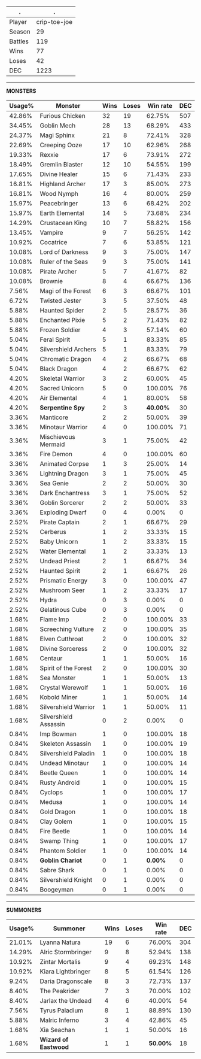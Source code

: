 .|.
|-|-
Player|crip-toe-joe
Season|29
Battles|119
Wins|77
Loses|42
DEC|1223

---
**MONSTERS**

Usage%|Monster|Wins|Loses|Win rate|DEC|
-|-|-|-|-|-|
42.86%|Furious Chicken|32|19|62.75%|507|
34.45%|Goblin Mech|28|13|68.29%|433|
24.37%|Magi Sphinx|21|8|72.41%|328|
22.69%|Creeping Ooze|17|10|62.96%|268|
19.33%|Rexxie|17|6|73.91%|272|
18.49%|Gremlin Blaster|12|10|54.55%|199|
17.65%|Divine Healer|15|6|71.43%|233|
16.81%|Highland Archer|17|3|85.00%|273|
16.81%|Wood Nymph|16|4|80.00%|259|
15.97%|Peacebringer|13|6|68.42%|202|
15.97%|Earth Elemental|14|5|73.68%|234|
14.29%|Crustacean King|10|7|58.82%|156|
13.45%|Vampire|9|7|56.25%|142|
10.92%|Cocatrice|7|6|53.85%|121|
10.08%|Lord of Darkness|9|3|75.00%|147|
10.08%|Ruler of the Seas|9|3|75.00%|141|
10.08%|Pirate Archer|5|7|41.67%|82|
10.08%|Brownie|8|4|66.67%|136|
7.56%|Magi of the Forest|6|3|66.67%|101|
6.72%|Twisted Jester|3|5|37.50%|48|
5.88%|Haunted Spider|2|5|28.57%|36|
5.88%|Enchanted Pixie|5|2|71.43%|82|
5.88%|Frozen Soldier|4|3|57.14%|60|
5.04%|Feral Spirit|5|1|83.33%|85|
5.04%|Silvershield Archers|5|1|83.33%|79|
5.04%|Chromatic Dragon|4|2|66.67%|68|
5.04%|Black Dragon|4|2|66.67%|62|
4.20%|Skeletal Warrior|3|2|60.00%|45|
4.20%|Sacred Unicorn|5|0|100.00%|76|
4.20%|Air Elemental|4|1|80.00%|58|
4.20%|**Serpentine Spy**|2|3|**40.00%**|30|
3.36%|Manticore|2|2|50.00%|39|
3.36%|Minotaur Warrior|4|0|100.00%|71|
3.36%|Mischievous Mermaid|3|1|75.00%|42|
3.36%|Fire Demon|4|0|100.00%|60|
3.36%|Animated Corpse|1|3|25.00%|14|
3.36%|Lightning Dragon|3|1|75.00%|45|
3.36%|Sea Genie|2|2|50.00%|30|
3.36%|Dark Enchantress|3|1|75.00%|52|
3.36%|Goblin Sorcerer|2|2|50.00%|33|
3.36%|Exploding Dwarf|0|4|0.00%|0|
2.52%|Pirate Captain|2|1|66.67%|29|
2.52%|Cerberus|1|2|33.33%|15|
2.52%|Baby Unicorn|1|2|33.33%|15|
2.52%|Water Elemental|1|2|33.33%|13|
2.52%|Undead Priest|2|1|66.67%|34|
2.52%|Haunted Spirit|2|1|66.67%|26|
2.52%|Prismatic Energy|3|0|100.00%|47|
2.52%|Mushroom Seer|1|2|33.33%|17|
2.52%|Hydra|0|3|0.00%|0|
2.52%|Gelatinous Cube|0|3|0.00%|0|
1.68%|Flame Imp|2|0|100.00%|33|
1.68%|Screeching Vulture|2|0|100.00%|35|
1.68%|Elven Cutthroat|2|0|100.00%|32|
1.68%|Divine Sorceress|2|0|100.00%|32|
1.68%|Centaur|1|1|50.00%|16|
1.68%|Spirit of the Forest|2|0|100.00%|30|
1.68%|Sea Monster|1|1|50.00%|13|
1.68%|Crystal Werewolf|1|1|50.00%|16|
1.68%|Kobold Miner|1|1|50.00%|14|
1.68%|Silvershield Warrior|1|1|50.00%|11|
1.68%|Silvershield Assassin|0|2|0.00%|0|
0.84%|Imp Bowman|1|0|100.00%|18|
0.84%|Skeleton Assassin|1|0|100.00%|19|
0.84%|Silvershield Paladin|1|0|100.00%|18|
0.84%|Undead Minotaur|1|0|100.00%|14|
0.84%|Beetle Queen|1|0|100.00%|14|
0.84%|Rusty Android|1|0|100.00%|15|
0.84%|Cyclops|1|0|100.00%|17|
0.84%|Medusa|1|0|100.00%|14|
0.84%|Gold Dragon|1|0|100.00%|18|
0.84%|Clay Golem|1|0|100.00%|15|
0.84%|Fire Beetle|1|0|100.00%|14|
0.84%|Swamp Thing|1|0|100.00%|17|
0.84%|Phantom Soldier|1|0|100.00%|14|
0.84%|**Goblin Chariot**|0|1|**0.00%**|0|
0.84%|Sabre Shark|0|1|0.00%|0|
0.84%|Silvershield Knight|0|1|0.00%|0|
0.84%|Boogeyman|0|1|0.00%|0|

---
**SUMMONERS**

Usage%|Summoner|Wins|Loses|Win rate|DEC|
-|-|-|-|-|-|
21.01%|Lyanna Natura|19|6|76.00%|304|
14.29%|Alric Stormbringer|9|8|52.94%|138|
10.92%|Zintar Mortalis|9|4|69.23%|148|
10.92%|Kiara Lightbringer|8|5|61.54%|126|
9.24%|Daria Dragonscale|8|3|72.73%|137|
8.40%|The Peakrider|7|3|70.00%|102|
8.40%|Jarlax the Undead|4|6|40.00%|54|
7.56%|Tyrus Paladium|8|1|88.89%|130|
5.88%|Malric Inferno|3|4|42.86%|45|
1.68%|Xia Seachan|1|1|50.00%|16|
1.68%|**Wizard of Eastwood**|1|1|**50.00%**|18|
